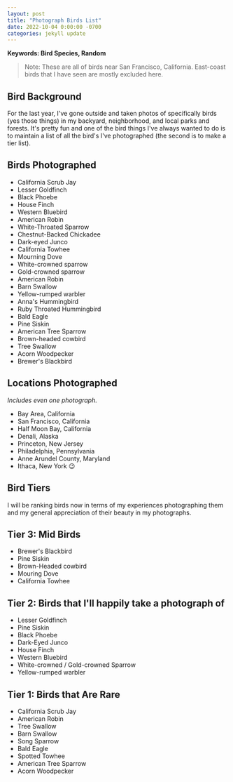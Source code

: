 ```yaml
---
layout: post
title: "Photograph Birds List"
date: 2022-10-04 0:00:00 -0700
categories: jekyll update
---
```


<script src="https://cdn.mathjax.org/mathjax/latest/MathJax.js?config=TeX-AMS-MML_HTMLorMML" type="text/javascript"></script>

**Keywords: Bird Species, Random**

> Note: These are all of birds near San Francisco, California. East-coast birds that I have seen are mostly excluded here.

## Bird Background

For the last year, I've gone outside and taken photos of specifically birds (yes those things) in my backyard, neighborhood, and local parks and forests. It's pretty fun and one of the bird things I've always wanted to do is to maintain a list of all the bird's I've photographed (the second is to make a tier list).

## Birds Photographed

- California Scrub Jay
- Lesser Goldfinch
- Black Phoebe
- House Finch
- Western Bluebird
- American Robin
- White-Throated Sparrow
- Chestnut-Backed Chickadee
- Dark-eyed Junco
- California Towhee
- Mourning Dove
- White-crowned sparrow
- Gold-crowned sparrow
- American Robin
- Barn Swallow
- Yellow-rumped warbler
- Anna's Hummingbird
- Ruby Throated Hummingbird
- Bald Eagle
- Pine Siskin
- American Tree Sparrow
- Brown-headed cowbird
- Tree Swallow
- Acorn Woodpecker
- Brewer's Blackbird

## Locations Photographed

_Includes even one photograph._

- Bay Area, California
- San Francisco, California
- Half Moon Bay, California
- Denali, Alaska
- Princeton, New Jersey
- Philadelphia, Pennsylvania
- Anne Arundel County, Maryland
- Ithaca, New York 😉

## Bird Tiers

I will be ranking birds now in terms of my experiences photographing them and my general appreciation of their beauty in my photographs.

## Tier 3: Mid Birds

- Brewer's Blackbird
- Pine Siskin
- Brown-Headed cowbird
- Mouring Dove
- California Towhee

## Tier 2: Birds that I'll happily take a photograph of

- Lesser Goldfinch
- Pine Siskin
- Black Phoebe
- Dark-Eyed Junco
- House Finch
- Western Bluebird
- White-crowned / Gold-crowned Sparrow
- Yellow-rumped warbler

## Tier 1: Birds that Are Rare

- California Scrub Jay
- American Robin
- Tree Swallow
- Barn Swallow
- Song Sparrow
- Bald Eagle
- Spotted Towhee
- American Tree Sparrow
- Acorn Woodpecker
